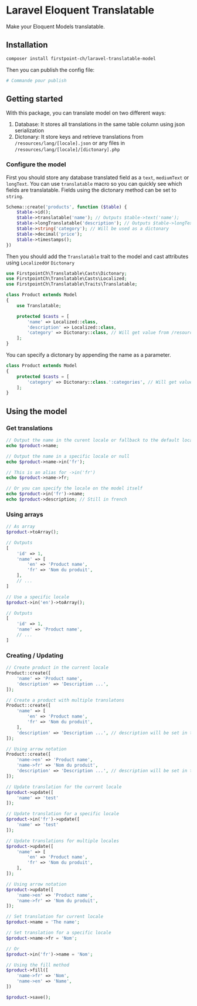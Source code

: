 # Laravel Eloquent Translatable

Make your Eloquent Models translatable.

## Installation

```bash
composer install firstpoint-ch/laravel-translatable-model
```

Then you can publish the config file:

```bash
# Commande pour publish
```

## Getting started

With this package, you can translate model on two different ways:

1. Database: It stores all translations in the same table column using json serialization
2. Dictonary: It store keys and retrieve translations from ```/resources/lang/[locale].json``` or any files in ```/resources/lang/[locale]/[dictonary].php```

### Configure the model

First you should store any database translated field as a ```text```, ```mediumText``` or ```longText```. You can use ```translatable``` macro so you can quickly see which fields are translatable. Fields using the dictonary method can be set to ```string```.

```php
Schema::create('products', function ($table) {
    $table->id();
    $table->translatable('name'); // Outputs $table->text('name');
    $table->longTranslatable('description'); // Outputs $table->longText('description');
    $table->string('category'); // Will be used as a dictonary
    $table->decimal('price');
    $table->timestamps();
})
```

Then you should add the ```Translatable``` trait to the model and cast attributes using ```Localized```or ```Dictonary```

```php
use FirstpointCh\Translatable\Casts\Dictonary;
use FirstpointCh\Translatable\Casts\Localized;
use FirstpointCh\Translatable\Traits\Translatable;

class Product extends Model
{
    use Translatable;

    protected $casts = [
        'name' => Localized::class,
        'description' => Localized::class,
        'category' => Dictonary::class, // Will get value from /resources/lang/[locale].json
    ];
}
```

You can specify a dictonary by appending the name as a parameter.

```php
class Product extends Model
{
    protected $casts = [
        'category' => Dictonary::class.':categories', // Will get value from /resources/lang/[locale]/categories.php
    ];
}
```

## Using the model

### Get translations

```php
// Output the name in the curent locale or fallback to the default locale
echo $product->name;

// Output the name in a specific locale or null
echo $product->name->in('fr');

// This is an alias for ->in('fr')
echo $product->name->fr;

// Or you can specify the locale on the model itself
echo $product->in('fr')->name;
echo $product->description; // Still in french
```

### Using arrays

```php
// As array
$product->toArray();

// Outputs
[
    'id' => 1,
    'name' => [
        'en' => 'Product name',
        'fr' => 'Nom du produit',
    ],
    // ...
]

// Use a specific locale
$product->in('en')->toArray();

// Outputs
[
    'id' => 1,
    'name' => 'Product name',
    // ...
]
```

### Creating / Updating

```php
// Create product in the current locale
Product::create([
    'name' => 'Product name',
    'description' => 'Description ...',
]);

// Create a product with multiple translatons
Product::create([
    'name' => [
        'en' => 'Product name',
        'fr' => 'Nom du produit',
    ],
    'description' => 'Description ...', // description will be set in the current locale only
]);

// Using arrow notation
Product::create([
    'name->en' => 'Product name',
    'name->fr' => 'Nom du produit',
    'description' => 'Description ...', // description will be set in the current locale only
]);

// Update translation for the current locale
$product->update([
    'name' => 'test'
]);

// Update translation for a specific locale
$product->in('fr')->update([
    'name' => 'test'
]);

// Update translations for multiple locales
$product->update([
    'name' => [
        'en' => 'Product name',
        'fr' => 'Nom du produit',
    ],
]);

// Using arrow notation
$product->update([
    'name->en' => 'Product name',
    'name->fr' => 'Nom du produit',
]);

// Set translation for current locale
$product->name = 'The name';

// Set translation for a specific locale
$product->name->fr = 'Nom';

// Or
$product->in('fr')->name = 'Nom';

// Using the fill method
$product->fill([
    'name->fr' => 'Nom',
    'name->en' => 'Name',
])

$product->save();
```
